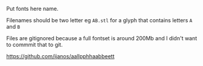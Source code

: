 Put fonts here name.

Filenames should be two letter eg `AB.stl` for a glyph that contains letters `A` and `B`

Files are gitignored because a full fontset is around 200Mb and I didn't want to commmit that to git.

https://github.com/ijanos/aallpphhaabbeett
